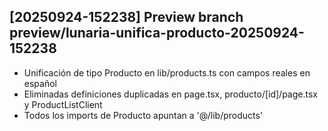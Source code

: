 ## [20250924-152238] Preview branch preview/lunaria-unifica-producto-20250924-152238

- Unificación de tipo Producto en lib/products.ts con campos reales en español
- Eliminadas definiciones duplicadas en page.tsx, producto/[id]/page.tsx y ProductListClient
- Todos los imports de Producto apuntan a '@/lib/products'

